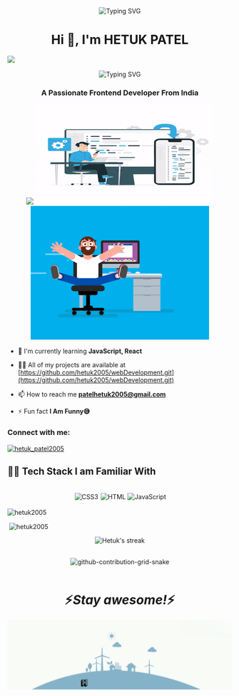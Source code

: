<p align="center">
  <a href="https://git.io/typing-svg" style="text-decoration:none;">
    <img src="https://readme-typing-svg.demolab.com?font=Old+English&weight=800&size=30&pause=1000&color=BB0808&width=435&lines=Hello+Everyone!" alt="Typing SVG" />
  </a>
</p>

<h1 align="center">Hi 👋, I'm HETUK PATEL</h1>

<img src="https://user-images.githubusercontent.com/106918656/209438619-25091cdf-a126-4e95-a24c-5efdf8057606.gif">

<p align="center">
  <a href="https://git.io/typing-svg" style="text-decoration:none;">
    <img src="https://readme-typing-svg.demolab.com?font=Old+English&weight=800&size=30&pause=1000&color=green&width=435&lines=I+Am+Hetuk+Patel" alt="Typing SVG" />
  </a>
</p>

<h3 align="center">A Passionate Frontend Developer From India</h3>

<p align="center">
  <img src="https://cdn.wallpapersafari.com/30/0/n0HOqk.gif" width="400"/>
  <img src="https://raw.githubusercontent.com/hetuk2005/media/main/front-end-developer-animation-download-in-lottie-json-gif-static-svg-file-formats--java-logo-programming-languages-web-development-software-and-qa-process-pack-people-animations-4453020.gif" width="400" height="225"/>
  <img src="https://raw.githubusercontent.com/hetuk2005/media/main/Enjoy.gif" width="400"/>
</p>

- 🌱 I'm currently learning **JavaScript, React**

- 👨‍💻 All of my projects are available at [https://github.com/hetuk2005/webDevelopment.git](https://github.com/hetuk2005/webDevelopment.git)

- 📫 How to reach me **patelhetuk2005@gmail.com**

- ⚡ Fun fact **I Am Funny😅**

<h3 align="left">Connect with me:</h3>
<p align="left">
<a href="https://instagram.com/hetuk_patel2005" target="blank"><img align="center" src="https://raw.githubusercontent.com/rahuldkjain/github-profile-readme-generator/master/src/images/icons/Social/instagram.svg" alt="hetuk_patel2005" height="30" width="40" /></a>
</p>

## 👨‍💻 Tech Stack I am Familiar With

<p align="center">
<br/>
<img alt="CSS3" src="https://img.shields.io/badge/css3%20-%231572B6.svg?&style=for-the-badge&logo=css3&logoColor=white" style="margin:2px;"/>
<img alt="HTML" src="https://img.shields.io/badge/HTML-E34F26?logo=html5&logoColor=white&style=for-the-badge" />
<img alt="JavaScript" src="https://img.shields.io/badge/JavaScript-323330?logo=javascript&logoColor=gold&style=for-the-badge" />
<br/>
</p>

<p><img align="center" src="https://github-readme-stats.vercel.app/api/top-langs?username=hetuk2005&show_icons=true&locale=en&layout=compact" alt="hetuk2005" /></p>

<p>&nbsp;<img align="center" src="https://github-readme-stats.vercel.app/api?username=hetuk2005&show_icons=true&locale=en" alt="hetuk2005" /></p>

<p align="center">
  <a href="https://git.io/streak-stats" style="text-decoration:none;">
    <img
      title="🔥 Get streak stats for your profile at git.io/streak-stats"
      alt="Hetuk's streak"
      src="https://streak-stats.demolab.com?user=hetuk2005&theme=tokyonight&hide_border=true"
    />
  </a>
</p>

<br>
<div align="center">
 <picture>
<source media="(prefers-color-scheme: dark)" srcset="https://raw.githubusercontent.com/hetuk2005/hetuk2005/main/dist/github-contribution-grid-snake-dark.svg" />
<source media="(prefers-color-scheme: light)" srcset="https://raw.githubusercontent.com/hetuk2005/hetuk2005/main/dist/github-contribution-grid-snake.svg" />
<img alt="github-contribution-grid-snake" src="https://raw.githubusercontent.com/hetuk2005/hetuk2005/main/dist/github-contribution-grid-snake.svg" />
</picture>
</div>
<br>

<h1 align='center'>⚡️<i>Stay awesome!</i>⚡️</h1>

<img src="https://raw.githubusercontent.com/hetuk2005/media/main/Intro.gif">
